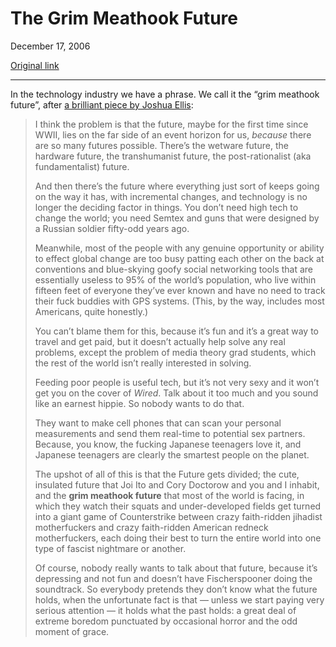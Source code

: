 The Grim Meathook Future
========================

December 17, 2006

[Original link](http://www.aaronsw.com/weblog/thegmh)

* * * * *

In the technology industry we have a phrase. We call it the “grim
meathook future”, after [a brilliant piece by Joshua
Ellis](http://www.zenarchery.com/index.php?p=962):

> I think the problem is that the future, maybe for the first time since
> WWII, lies on the far side of an event horizon for us, *because* there
> are so many futures possible. There’s the wetware future, the hardware
> future, the transhumanist future, the post-rationalist (aka
> fundamentalist) future.
>
> And then there’s the future where everything just sort of keeps going
> on the way it has, with incremental changes, and technology is no
> longer the deciding factor in things. You don’t need high tech to
> change the world; you need Semtex and guns that were designed by a
> Russian soldier fifty-odd years ago.
>
> Meanwhile, most of the people with any genuine opportunity or ability
> to effect global change are too busy patting each other on the back at
> conventions and blue-skying goofy social networking tools that are
> essentially useless to 95% of the world’s population, who live within
> fifteen feet of everyone they’ve ever known and have no need to track
> their fuck buddies with GPS systems. (This, by the way, includes most
> Americans, quite honestly.)
>
> You can’t blame them for this, because it’s fun and it’s a great way
> to travel and get paid, but it doesn’t actually help solve any real
> problems, except the problem of media theory grad students, which the
> rest of the world isn’t really interested in solving.
>
> Feeding poor people is useful tech, but it’s not very sexy and it
> won’t get you on the cover of *Wired*. Talk about it too much and you
> sound like an earnest hippie. So nobody wants to do that.
>
> They want to make cell phones that can scan your personal measurements
> and send them real-time to potential sex partners. Because, you know,
> the fucking Japanese teenagers love it, and Japanese teenagers are
> clearly the smartest people on the planet.
>
> The upshot of all of this is that the Future gets divided; the cute,
> insulated future that Joi Ito and Cory Doctorow and you and I inhabit,
> and the **grim meathook future** that most of the world is facing, in
> which they watch their squats and under-developed fields get turned
> into a giant game of Counterstrike between crazy faith-ridden jihadist
> motherfuckers and crazy faith-ridden American redneck motherfuckers,
> each doing their best to turn the entire world into one type of
> fascist nightmare or another.
>
> Of course, nobody really wants to talk about that future, because it’s
> depressing and not fun and doesn’t have Fischerspooner doing the
> soundtrack. So everybody pretends they don’t know what the future
> holds, when the unfortunate fact is that — unless we start paying very
> serious attention — it holds what the past holds: a great deal of
> extreme boredom punctuated by occasional horror and the odd moment of
> grace.
